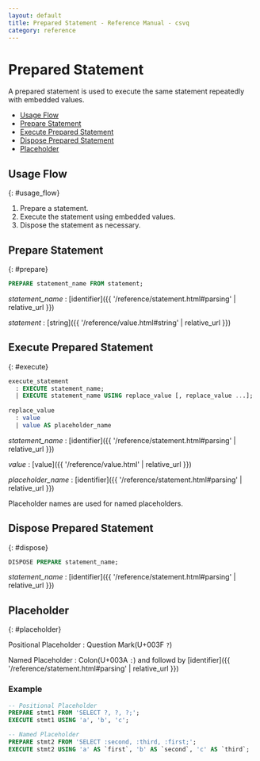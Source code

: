 ```yaml
---
layout: default
title: Prepared Statement - Reference Manual - csvq
category: reference
---
```


# Prepared Statement

A prepared statement is used to execute the same statement repeatedly with embedded values.

* [Usage Flow](#usage_flow)
* [Prepare Statement](#prepare)
* [Execute Prepared Statement](#execute)
* [Dispose Prepared Statement](#dispose)
* [Placeholder](#placeholder)

## Usage Flow
{: #usage_flow}

1. Prepare a statement.
2. Execute the statement using embedded values.
3. Dispose the statement as necessary.

## Prepare Statement
{: #prepare}

```sql
PREPARE statement_name FROM statement;
```

_statement_name_
: [identifier]({{ '/reference/statement.html#parsing' | relative_url }})

_statement_
: [string]({{ '/reference/value.html#string' | relative_url }})


## Execute Prepared Statement
{: #execute}

```sql
execute_statement
  : EXECUTE statement_name;
  | EXECUTE statement_name USING replace_value [, replace_value ...];
  
replace_value
  : value
  | value AS placeholder_name
```

_statement_name_
: [identifier]({{ '/reference/statement.html#parsing' | relative_url }})

_value_
: [value]({{ '/reference/value.html' | relative_url }})

_placeholder_name_
: [identifier]({{ '/reference/statement.html#parsing' | relative_url }})

  Placeholder names are used for named placeholders.


## Dispose Prepared Statement
{: #dispose}

```sql
DISPOSE PREPARE statement_name;
```

_statement_name_
: [identifier]({{ '/reference/statement.html#parsing' | relative_url }})

## Placeholder
{: #placeholder}

Positional Placeholder
: Question Mark(U+003F `?`)

Named Placeholder
: Colon(U+003A `:`) and followd by [identifier]({{ '/reference/statement.html#parsing' | relative_url }})

### Example

```sql
-- Positional Placeholder
PREPARE stmt1 FROM 'SELECT ?, ?, ?;';
EXECUTE stmt1 USING 'a', 'b', 'c';

-- Named Placeholder
PREPARE stmt2 FROM 'SELECT :second, :third, :first;';
EXECUTE stmt2 USING 'a' AS `first`, 'b' AS `second`, 'c' AS `third`;
```